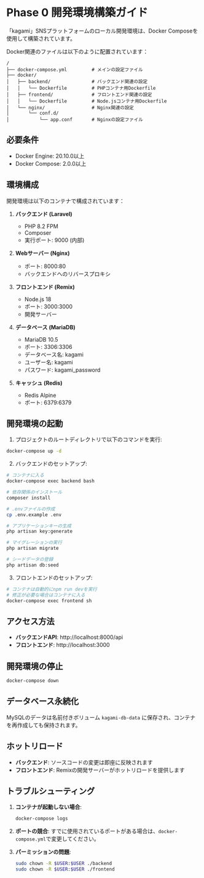 # Phase 0 開発環境構築ガイド

「kagami」SNSプラットフォームのローカル開発環境は、Docker Composeを使用して構築されています。

Docker関連のファイルは以下のように配置されています：

```
/
├── docker-compose.yml         # メインの設定ファイル
├── docker/
│   ├── backend/               # バックエンド関連の設定
│   │   └── Dockerfile         # PHPコンテナ用Dockerfile
│   ├── frontend/              # フロントエンド関連の設定
│   │   └── Dockerfile         # Node.jsコンテナ用Dockerfile
│   └── nginx/                 # Nginx関連の設定
│       └── conf.d/
│           └── app.conf       # Nginxの設定ファイル
```

## 必要条件

- Docker Engine: 20.10.0以上
- Docker Compose: 2.0.0以上

## 環境構成

開発環境は以下のコンテナで構成されています：

1. **バックエンド (Laravel)**
   - PHP 8.2 FPM
   - Composer
   - 実行ポート: 9000 (内部)

2. **Webサーバー (Nginx)**
   - ポート: 8000:80
   - バックエンドへのリバースプロキシ

3. **フロントエンド (Remix)**
   - Node.js 18
   - ポート: 3000:3000
   - 開発サーバー

4. **データベース (MariaDB)**
   - MariaDB 10.5
   - ポート: 3306:3306
   - データベース名: kagami
   - ユーザー名: kagami
   - パスワード: kagami_password

5. **キャッシュ (Redis)**
   - Redis Alpine
   - ポート: 6379:6379

## 開発環境の起動

1. プロジェクトのルートディレクトリで以下のコマンドを実行:

```bash
docker-compose up -d
```

2. バックエンドのセットアップ:

```bash
# コンテナに入る
docker-compose exec backend bash

# 依存関係のインストール
composer install

# .envファイルの作成
cp .env.example .env

# アプリケーションキーの生成
php artisan key:generate

# マイグレーションの実行
php artisan migrate

# シードデータの登録
php artisan db:seed
```

3. フロントエンドのセットアップ:

```bash
# コンテナは自動的にnpm run devを実行
# 修正が必要な場合はコンテナに入る
docker-compose exec frontend sh
```

## アクセス方法

- **バックエンドAPI**: http://localhost:8000/api
- **フロントエンド**: http://localhost:3000

## 開発環境の停止

```bash
docker-compose down
```

## データベース永続化

MySQLのデータは名前付きボリューム `kagami-db-data` に保存され、コンテナを再作成しても保持されます。

## ホットリロード

- **バックエンド**: ソースコードの変更は即座に反映されます
- **フロントエンド**: Remixの開発サーバーがホットリロードを提供します

## トラブルシューティング

1. **コンテナが起動しない場合**:
   ```bash
   docker-compose logs
   ```

2. **ポートの競合**:
   すでに使用されているポートがある場合は、`docker-compose.yml`で変更してください。

3. **パーミッションの問題**:
   ```bash
   sudo chown -R $USER:$USER ./backend
   sudo chown -R $USER:$USER ./frontend
   ```